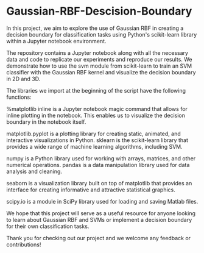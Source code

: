 # Gaussian-RBF-Descision-Boundary

In this project, we aim to explore the use of Gaussian RBF in creating a decision boundary for classification tasks using Python's scikit-learn library within a Jupyter notebook environment.

The repository contains a Jupyter notebook along with all the necessary data and code to replicate our experiments and reproduce our results. We demonstrate how to use the svm module from scikit-learn to train an SVM classifier with the Gaussian RBF kernel and visualize the decision boundary in 2D and 3D.

The libraries we import at the beginning of the script have the following functions:

%matplotlib inline is a Jupyter notebook magic command that allows for inline plotting in the notebook. This enables us to visualize the decision boundary in the notebook itself.

matplotlib.pyplot is a plotting library for creating static, animated, and interactive visualizations in Python.
sklearn is the scikit-learn library that provides a wide range of machine learning algorithms, including SVM.

numpy is a Python library used for working with arrays, matrices, and other numerical operations.
pandas is a data manipulation library used for data analysis and cleaning.

seaborn is a visualization library built on top of matplotlib that provides an interface for creating informative and attractive statistical graphics.

scipy.io is a module in SciPy library used for loading and saving Matlab files.

We hope that this project will serve as a useful resource for anyone looking to learn about Gaussian RBF and SVMs or implement a decision boundary for their own classification tasks.

Thank you for checking out our project and we welcome any feedback or contributions!
